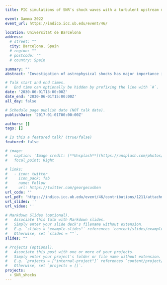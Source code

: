 ```yaml
---
title: PIC simulations of SNR’s shock waves with a turbulent upstream medium

event: Gamma 2022
event_url: https://indico.icc.ub.edu/event/46/

location: Universitat de Barcelona
address:
  # street: ""
  city: Barcelona, Spain
  # region: ""
  # postcode: ""
  # country: Spain

summary: ""
abstract: 'Investigation of astrophysical shocks has major importance in understanding physics of the cosmic rays acceleration. Electrons to be accelerated at shocks must have a suprathermal energy, which implies that they should undergo some pre-acceleration mechanism. Many numerical studies examined possible injection mechanisms, however, most of them considered homogenous upstream medium, which is an unreal assumption for astrophysical environments. We will to investigate electron acceleration at high Mach number and low plasma beta shocks using 2D3V particle-in-cell simulations with a turbulent upstream medium. Here, we discuss the method of generation of the compression-dominated turbulence along with its insertion into a shock simulation. The turbulence’s parameters represent the high Mach number and low plasma beta regime. Moreover, it is sufficiently long-living, and the presented matching method allows to insert it quasi-seamlessly into a shock simulation.'

# Talk start and end times.
#   End time can optionally be hidden by prefixing the line with `#`.
date: '2030-06-01T13:00:00Z'
date_end: '2030-06-01T15:00:00Z'
all_day: false

# Schedule page publish date (NOT talk date).
publishDate: '2017-01-01T00:00:00Z'

authors: []
tags: []

# Is this a featured talk? (true/false)
featured: false

# image:
#   caption: 'Image credit: [**Unsplash**](https://unsplash.com/photos/bzdhc5b3Bxs)'
#   focal_point: Right

# links:
#   - icon: twitter
#     icon_pack: fab
#     name: Follow
#     url: https://twitter.com/georgecushen
url_code: ''
url_pdf: 'https://indico.icc.ub.edu/event/46/contributions/1211/attachments/396/734/ID376-KarolFulat-PIC_simulations_of_turbulent_SNR_shocks.pdf'
url_slides: ''
url_video: ''

# Markdown Slides (optional).
#   Associate this talk with Markdown slides.
#   Simply enter your slide deck's filename without extension.
#   E.g. `slides = "example-slides"` references `content/slides/example-slides.md`.
#   Otherwise, set `slides = ""`.
slides: ""

# Projects (optional).
#   Associate this post with one or more of your projects.
#   Simply enter your project's folder or file name without extension.
#   E.g. `projects = ["internal-project"]` references `content/project/deep-learning/index.md`.
#   Otherwise, set `projects = []`.
projects:
  - SNR_shocks
---
```


<!-- {{% callout note %}}
Click on the **Slides** button above to view the built-in slides feature.
{{% /callout %}}

Slides can be added in a few ways:

- **Create** slides using Wowchemy's [_Slides_](https://wowchemy.com/docs/managing-content/#create-slides) feature and link using `slides` parameter in the front matter of the talk file
- **Upload** an existing slide deck to `static/` and link using `url_slides` parameter in the front matter of the talk file
- **Embed** your slides (e.g. Google Slides) or presentation video on this page using [shortcodes](https://wowchemy.com/docs/writing-markdown-latex/).

Further event details, including [page elements](https://wowchemy.com/docs/writing-markdown-latex/) such as image galleries, can be added to the body of this page. -->
